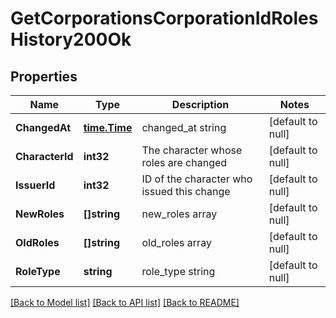 # GetCorporationsCorporationIdRolesHistory200Ok

## Properties
Name | Type | Description | Notes
------------ | ------------- | ------------- | -------------
**ChangedAt** | [**time.Time**](time.Time.md) | changed_at string | [default to null]
**CharacterId** | **int32** | The character whose roles are changed | [default to null]
**IssuerId** | **int32** | ID of the character who issued this change | [default to null]
**NewRoles** | **[]string** | new_roles array | [default to null]
**OldRoles** | **[]string** | old_roles array | [default to null]
**RoleType** | **string** | role_type string | [default to null]

[[Back to Model list]](../README.md#documentation-for-models) [[Back to API list]](../README.md#documentation-for-api-endpoints) [[Back to README]](../README.md)


